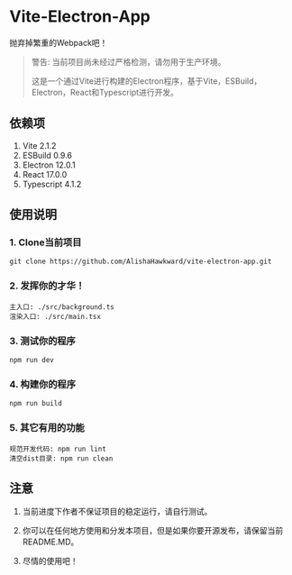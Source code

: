 # Vite-Electron-App

抛弃掉繁重的Webpack吧！

> 警告: 当前项目尚未经过严格检测，请勿用于生产环境。  
> 
> 这是一个通过Vite进行构建的Electron程序，基于Vite，ESBuild，Electron，React和Typescript进行开发。

## 依赖项

1. Vite 2.1.2
2. ESBuild 0.9.6
3. Electron 12.0.1
4. React 17.0.0
5. Typescript 4.1.2

## 使用说明

### 1. Clone当前项目
```
git clone https://github.com/AlishaHawkward/vite-electron-app.git
```

### 2. 发挥你的才华！
```
主入口: ./src/background.ts
渲染入口: ./src/main.tsx
```

### 3. 测试你的程序
```
npm run dev
```

### 4. 构建你的程序
```
npm run build
```

### 5. 其它有用的功能
```
规范开发代码: npm run lint
清空dist目录: npm run clean
```

## 注意

1. 当前进度下作者不保证项目的稳定运行，请自行测试。

2. 你可以在任何地方使用和分发本项目，但是如果你要开源发布，请保留当前README.MD。

3. 尽情的使用吧！
